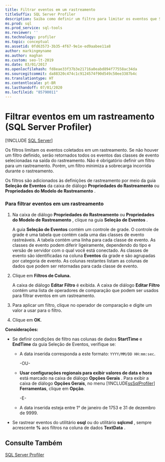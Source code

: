 ```yaml
---
title: Filtrar eventos em um rastreamento
titleSuffix: SQL Server Profiler
description: Saiba como definir um filtro para limitar os eventos que SQL Server Profiler captura durante um rastreamento. Leia sobre os formatos necessários para determinados filtros.
ms.prod: sql
ms.prod_service: sql-tools
ms.reviewer: ''
ms.technology: profiler
ms.topic: conceptual
ms.assetid: 0fd63573-3b35-4f67-9e1e-ed9aabee11a8
author: markingmyname
ms.author: maghan
ms.custom: seo-lt-2019
ms.date: 03/01/2017
ms.openlocfilehash: fd8eae33f37b3e21716a0eabd894f77558ac34da
ms.sourcegitcommit: da88320c474c1c9124574f90d549c50ee3387b4c
ms.translationtype: HT
ms.contentlocale: pt-BR
ms.lasthandoff: 07/01/2020
ms.locfileid: "85790011"
---
```

# <a name="filter-events-in-a-trace-sql-server-profiler"></a>Filtrar eventos em um rastreamento (SQL Server Profiler)

 [!INCLUDE [SQL Server](../../includes/applies-to-version/sqlserver.md)]

Os filtros limitam os eventos coletados em um rastreamento. Se não houver um filtro definido, serão retornados todos os eventos das classes de evento selecionadas na saída do rastreamento. Não é obrigatório definir um filtro para um rastreamento. Porém, um filtro minimiza a sobrecarga incorrida durante o rastreamento.  
  
 Os filtros são adicionados às definições de rastreamento por meio da guia **Seleção de Eventos** da caixa de diálogo **Propriedades do Rastreamento** ou **Propriedades do Modelo de Rastreamento** .  
  
### <a name="to-filter-events-in-a-trace"></a>Para filtrar eventos em um rastreamento  
  
1.  Na caixa de diálogo **Propriedades do Rastreamento** ou **Propriedades do Modelo de Rastreamento** , clique na guia **Seleção de Eventos** .  
  
     A guia **Seleção de Eventos** contém um controle de grade. O controle de grade é uma tabela que contém cada uma das classes de evento rastreáveis. A tabela contém uma linha para cada classe de evento. As classes de evento podem diferir ligeiramente, dependendo do tipo e versão de servidor com o qual você está conectado. As classes de evento são identificadas na coluna **Eventos** da grade e são agrupadas por categoria de evento. As colunas restantes listam as colunas de dados que podem ser retornadas para cada classe de evento.  
  
2.  Clique em **Filtros de Coluna.**  
  
     A caixa de diálogo **Editar Filtro** é exibida. A caixa de diálogo **Editar Filtro** contém uma lista de operadores de comparação que podem ser usados para filtrar eventos em um rastreamento.  
  
3.  Para aplicar um filtro, clique no operador de comparação e digite um valor a usar para o filtro.  
  
4.  Clique em **OK**.  
  
 **Considerações:**  
  
-   Se definir condições de filtro nas colunas de dados **StartTime** e **EndTime** da guia Seleção de Eventos, verifique se:  
  
    -   A data inserida corresponda a este formato: `YYYY/MM/DD HH:mm:sec`.  
  
         -OU-  
  
    -   **Usar configurações regionais para exibir valores de data e hora** está marcado na caixa de diálogo **Opções Gerais** . Para exibir a caixa de diálogo **Opções Gerais**, no menu [!INCLUDE[ssSqlProfiler](../../includes/sssqlprofiler-md.md)] **Ferramentas**, clique em **Opção**.  
  
         -E-  
  
    -   A data inserida esteja entre 1° de janeiro de 1753 e 31 de dezembro de 9999.  
  
-   Se rastrear eventos do utilitário **osql** ou do utilitário **sqlcmd** , sempre acrescente **%** aos filtros na coluna de dados **TextData** .  
  
## <a name="see-also"></a>Consulte Também  
 [SQL Server Profiler](../../tools/sql-server-profiler/sql-server-profiler.md)  
  
  
